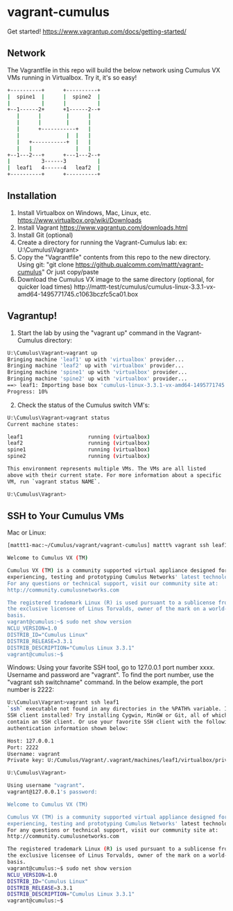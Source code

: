 # vagrant-cumulus

Get started!
https://www.vagrantup.com/docs/getting-started/

## Network
The Vagrantfile in this repo will build the below network using Cumulus VX VMs running in Virtualbox.  Try it, it's so easy!
```bash
+----------+      +----------+
|  spine1  |      |  spine2  |
|          |      |          |
+--1------2+      +1------2--+
   |      |        |      |
   |      |        |      |
   |      +-----------+   |
   |               |  |   |
   |   +-----------+  |   |
   |   |              |   |
+--1---2---+      +---1---2--+
|          3------3          |
|  leaf1   4------4   leaf2  |
+----------+      +----------+
```

## Installation
1. Install Virtualbox on Windows, Mac, Linux, etc.
   https://www.virtualbox.org/wiki/Downloads
2. Install Vagrant
   https://www.vagrantup.com/downloads.html
3. Install Git (optional)
3. Create a directory for running the Vagrant-Cumulus lab:
   ex: U:\Cumulus\Vagrant>
4. Copy the "Vagrantfile" contents from this repo to the new directory.
   Using git: "git clone https://github.qualcomm.com/mattt/vagrant-cumulus"
   Or just copy/paste
5. Download the Cumulus VX image to the same directory (optional, for quicker load times)
   http://mattt-test/cumulus/cumulus-linux-3.3.1-vx-amd64-1495771745.c1063bczfc5ca01.box

## Vagrantup!
1. Start the lab by using the "vagrant up" command in the Vagrant-Cumulus directory:
```bash
U:\Cumulus\Vagrant>vagrant up
Bringing machine 'leaf1' up with 'virtualbox' provider...
Bringing machine 'leaf2' up with 'virtualbox' provider...
Bringing machine 'spine1' up with 'virtualbox' provider...
Bringing machine 'spine2' up with 'virtualbox' provider...
==> leaf1: Importing base box 'cumulus-linux-3.3.1-vx-amd64-1495771745.c1063bczfc5ca01.box'...
Progress: 10%
```
2. Check the status of the Cumulus switch VM's:
```bash
U:\Cumulus\Vagrant>vagrant status
Current machine states:

leaf1                     running (virtualbox)
leaf2                     running (virtualbox)
spine1                    running (virtualbox)
spine2                    running (virtualbox)

This environment represents multiple VMs. The VMs are all listed
above with their current state. For more information about a specific
VM, run `vagrant status NAME`.

U:\Cumulus\Vagrant>
```

## SSH to Your Cumulus VMs
Mac or Linux:
```bash
[mattt1-mac:~/Cumulus/vagrant/vagrant-cumulus] mattt% vagrant ssh leaf1

Welcome to Cumulus VX (TM)

Cumulus VX (TM) is a community supported virtual appliance designed for
experiencing, testing and prototyping Cumulus Networks' latest technology.
For any questions or technical support, visit our community site at:
http://community.cumulusnetworks.com

The registered trademark Linux (R) is used pursuant to a sublicense from LMI,
the exclusive licensee of Linus Torvalds, owner of the mark on a world-wide
basis.
vagrant@cumulus:~$ sudo net show version
NCLU_VERSION=1.0
DISTRIB_ID="Cumulus Linux"
DISTRIB_RELEASE=3.3.1
DISTRIB_DESCRIPTION="Cumulus Linux 3.3.1"
vagrant@cumulus:~$
```

Windows: Using your favorite SSH tool, go to 127.0.0.1 port number xxxx. Username and password are "vagrant".  To find the port number, use the "vagrant ssh switchname" command.  In the below example, the port number is 2222:
```bash
U:\Cumulus\Vagrant>vagrant ssh leaf1
`ssh` executable not found in any directories in the %PATH% variable. Is an
SSH client installed? Try installing Cygwin, MinGW or Git, all of which
contain an SSH client. Or use your favorite SSH client with the following
authentication information shown below:

Host: 127.0.0.1
Port: 2222
Username: vagrant
Private key: U:/Cumulus/Vagrant/.vagrant/machines/leaf1/virtualbox/private_key

U:\Cumulus\Vagrant>
```
```bash
Using username "vagrant".
vagrant@127.0.0.1's password:

Welcome to Cumulus VX (TM)

Cumulus VX (TM) is a community supported virtual appliance designed for
experiencing, testing and prototyping Cumulus Networks' latest technology.
For any questions or technical support, visit our community site at:
http://community.cumulusnetworks.com

The registered trademark Linux (R) is used pursuant to a sublicense from LMI,
the exclusive licensee of Linus Torvalds, owner of the mark on a world-wide
basis.
vagrant@cumulus:~$ sudo net show version
NCLU_VERSION=1.0
DISTRIB_ID="Cumulus Linux"
DISTRIB_RELEASE=3.3.1
DISTRIB_DESCRIPTION="Cumulus Linux 3.3.1"
vagrant@cumulus:~$
```
